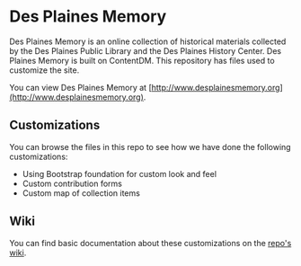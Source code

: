 Des Plaines Memory
=================

Des Plaines Memory is an online collection of historical materials collected by the Des Plaines Public Library and the Des Plaines History Center. Des Plaines Memory is built on ContentDM. This repository has files used to customize the site.

You can view Des Plaines Memory at [http://www.desplainesmemory.org](http://www.desplainesmemory.org).

Customizations
--------------

You can browse the files in this repo to see how we have done the following customizations:

- Using Bootstrap foundation for custom look and feel
- Custom contribution forms
- Custom map of collection items

Wiki
----

You can find basic documentation about these customizations on the [repo's wiki](https://github.com/dpplweb/dpmemory/wiki).
